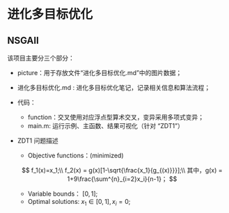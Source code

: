 # 进化多目标优化

## NSGAⅡ

该项目主要分三个部分：

- picture：用于存放文件“进化多目标优化.md”中的图片数据；

- 进化多目标优化.md :  进化多目标优化笔记，记录相关信息和算法流程；

- 代码：
  - function：交叉使用对应浮点型算术交叉，变异采用多项式变异；
  - main.m: 运行示例、主函数、结果可视化（针对 “ZDT1”）
  
- ZDT1 问题描述

  - Objective functions：(minimized)

  $$
  f_1(x)=x_1;\\
  f_2(x) = g(x)[1-\sqrt{\frac{x_1}{g_{(x)}}}];\\
  其中，g(x) = 1+9\frac{\sum^{n}_{i=2}x_i}{n-1}；
  $$

  - Variable bounds：		 $[0,1]$;
  - Optimal solutions:		 $x_1\in[0,1],x_i=0$;